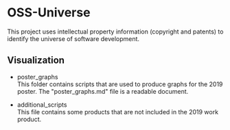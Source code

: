 # OSS-Universe

This project uses intellectual property information (copyright and patents) to identify the universe of software development.

## Visualization

- poster_graphs  
This folder contains scripts that are used to produce graphs for the 2019 poster. The "poster_graphs.md" file is a readable document.  

- additional_scripts  
This file contains some products that are not included in the 2019 work product.  
